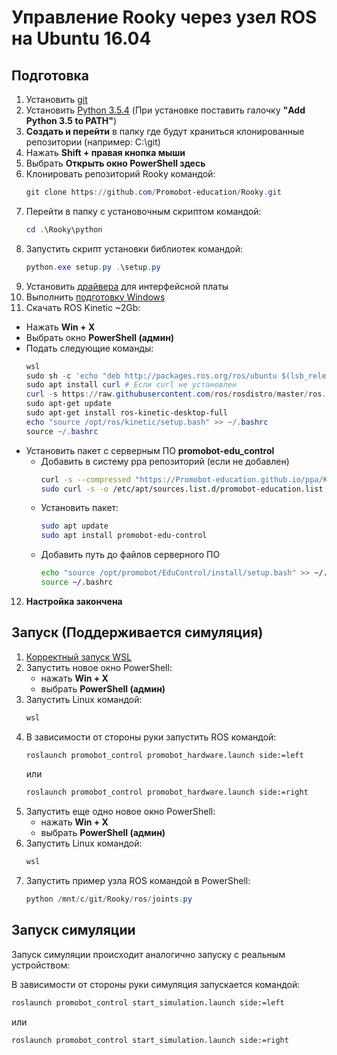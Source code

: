 # Управление Rooky через узел ROS на Ubuntu 16.04
## Подготовка 
1. Установить [git](https://git-scm.com/download/win)
2. Установить [Python 3.5.4](https://www.python.org/ftp/python/3.5.4/python-3.5.4-amd64.exe) (При установке поставить галочку **"Add Python 3.5 to PATH"**)
3. **Создать и перейти** в папку где будут храниться клонированные репозитории (например: C:\git)
4. Нажать **Shift + правая кнопка мыши**
5. Выбрать **Открыть окно PowerShell здесь**
6. Клонировать репозиторий Rooky командой:
   ```PowerShell
   git clone https://github.com/Promobot-education/Rooky.git
   ```
7. Перейти в папку с установочным скриптом командой:
   ```PowerShell
   cd .\Rooky\python
   ```
8. Запустить скрипт установки библиотек командой:
   ```PowerShell
   python.exe setup.py .\setup.py
   ```
9. Установить [драйвера](/Rooky/res/drivers/CDM21228_Setup.exe) для интерфейсной платы
10. Выполнить [подготовку Windows](/WSL2/preparing_windows)
11. Скачать ROS Kinetic ~2Gb:
   * Нажать **Win + X**
   * Выбрать окно **PowerShell (админ)**
   * Подать следующие команды:
     ```PowerShell
     wsl
     sudo sh -c 'echo "deb http://packages.ros.org/ros/ubuntu $(lsb_release -sc) main" > /etc/apt/sources.list.d/ros-latest.list'
     sudo apt install curl # Если curl не установлен
     curl -s https://raw.githubusercontent.com/ros/rosdistro/master/ros.asc | sudo apt-key add -
     sudo apt-get update
     sudo apt-get install ros-kinetic-desktop-full
     echo "source /opt/ros/kinetic/setup.bash" >> ~/.bashrc
     source ~/.bashrc
     ```
   * Установить пакет с серверным ПО **promobot-edu_control**
     * Добавить в систему ppa репозиторий (если не добавлен)
       ```sh
       curl -s --compressed "https://Promobot-education.github.io/ppa/KEY.gpg" | sudo apt-key add -
       sudo curl -s -o /etc/apt/sources.list.d/promobot-education.list "https://Promobot-education.github.io/ppa/promobot-education.list"
       ```
     * Установить пакет:
       ```sh
       sudo apt update
       sudo apt install promobot-edu-control
       ```
     * Добавить путь до файлов серверного ПО
       ```sh
       echo "source /opt/promobot/EduControl/install/setup.bash" >> ~/.bashrc
       source ~/.bashrc
       ```
12. **Настройка закончена**

## Запуск (Поддерживается симуляция)
1. [Корректный запуск WSL](/WSL2/true_start)
2. Запустить новое окно PowerShell:
   * нажать **Win + X**
   * выбрать **PowerShell (админ)**
3. Запустить Linux командой:
   ```PowerShell
   wsl
   ```
4. В зависимости от стороны руки запустить ROS командой:
   ```sh
   roslaunch promobot_control promobot_hardware.launch side:=left
   ```
   или 
   ```sh
   roslaunch promobot_control promobot_hardware.launch side:=right
   ```
5. Запустить еще одно новое окно PowerShell:
   * нажать **Win + X**
   * выбрать **PowerShell (админ)**
6. Запустить Linux командой:
   ```PowerShell
   wsl
   ```
7. Запустить пример узла ROS командой в PowerShell:
   ```PowerShell
   python /mnt/c/git/Rooky/ros/joints.py
   ```

## Запуск симуляции
Запуск симуляции происходит аналогично запуску с реальным устройством:

В зависимости от стороны руки симуляция запускается командой:
```sh
roslaunch promobot_control start_simulation.launch side:=left
```
или 
```sh
roslaunch promobot_control start_simulation.launch side:=right
```